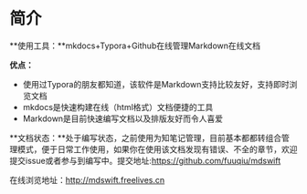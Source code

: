 # 简介

**使用工具：**mkdocs+Typora+Github在线管理Markdown在线文档

**优点：**

- 使用过Typora的朋友都知道，该软件是Markdown支持比较友好，支持即时浏览文档
- mkdocs是快速构建在线（html格式）文档便捷的工具
- Markdown是目前快速编写文档以及排版友好而令人喜爱

**文档状态：**处于编写状态，之前使用为知笔记管理，目前基本都都转组合管理模式，便于日常工作使用，如果你在使用该文档发现有错误、不全的章节，欢迎提交issue或者参与到编写中。提交地址:https://github.com/fuuqiu/mdswift





在线浏览地址：http://mdswift.freelives.cn